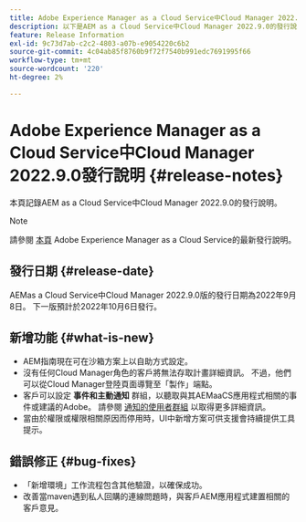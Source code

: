 ```yaml
---
title: Adobe Experience Manager as a Cloud Service中Cloud Manager 2022.9.0發行說明
description: 以下是AEM as a Cloud Service中Cloud Manager 2022.9.0的發行說明。
feature: Release Information
exl-id: 9c73d7ab-c2c2-4803-a07b-e9054220c6b2
source-git-commit: 4c04ab85f8760b9f72f7540b991edc7691995f66
workflow-type: tm+mt
source-wordcount: '220'
ht-degree: 2%

---
```



# Adobe Experience Manager as a Cloud Service中Cloud Manager 2022.9.0發行說明 {#release-notes}

本頁記錄AEM as a Cloud Service中Cloud Manager 2022.9.0的發行說明。

>[!NOTE]
>
>請參閱 [本頁](/help/release-notes/release-notes-cloud/release-notes-current.md) Adobe Experience Manager as a Cloud Service的最新發行說明。

## 發行日期 {#release-date}

AEMas a Cloud Service中Cloud Manager 2022.9.0版的發行日期為2022年9月8日。 下一版預計於2022年10月6日發行。

## 新增功能 {#what-is-new}

* AEM指南現在可在沙箱方案上以自助方式設定。
* 沒有任何Cloud Manager角色的客戶將無法存取計畫詳細資訊。 不過，他們可以從Cloud Manager登陸頁面導覽至「製作」端點。
* 客戶可以設定 **事件和主動通知** 群組，以聽取與其AEMaaCS應用程式相關的事件或建議的Adobe。 請參閱 [通知的使用者群組](/help/journey-onboarding/user-groups.md) 以取得更多詳細資訊。
* 當由於權限或權限相關原因而停用時，UI中新增方案可供支援會持續提供工具提示。

## 錯誤修正 {#bug-fixes}

* 「新增環境」工作流程包含其他驗證，以確保成功。
* 改善當maven遇到私人回購的連線問題時，與客戶AEM應用程式建置相關的客戶意見。
